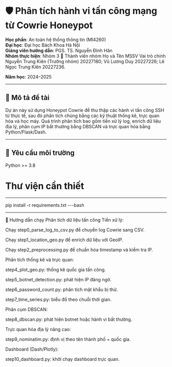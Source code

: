 # 🛡️ Phân tích hành vi tấn công mạng từ Cowrie Honeypot

**Học phần**: An toàn hệ thống thông tin (MI4260)  
**Đại học**: Đại học Bách Khoa Hà Nội  
**Giảng viên hướng dẫn**: PGS. TS. Nguyễn Đình Hân  
**Nhóm thực hiện**: Nhóm 3
  👥 Thành viên nhóm
Họ và Tên	MSSV	Vai trò chính
Nguyễn Trung Kiên (Trưởng nhóm)	20227180;
Vũ Lương Duy	20227226;
Lê Ngọc Trung Kiên	20227236.

**Năm học**: 2024–2025

---

## 📌 Mô tả đề tài

Dự án này sử dụng Honeypot Cowrie để thu thập các hành vi tấn công SSH từ thực tế, sau đó phân tích chúng bằng các kỹ thuật thống kê, trực quan hóa và học máy. Quá trình phân tích bao gồm tiền xử lý log, enrich dữ liệu địa lý, phân cụm IP bất thường bằng DBSCAN và trực quan hóa bằng Python/Flask/Dash.

---

## 🧪 Yêu cầu môi trường

Python >= 3.8

# Thư viện cần thiết
---
pip install -r requirements.txt
---bash

---
🧰 Hướng dẫn chạy
Phân tích dữ liệu tấn công
Tiền xử lý:

Chạy step0_parse_log_to_csv.py để chuyển log Cowrie sang CSV.

Chạy step1_location_geo.py để enrich dữ liệu với GeoIP.

Chạy step2_preprocessing.py để chuẩn hóa timestamp và kiểm tra IP.

Phân tích thống kê và trực quan:

step4_plot_geo.py: thống kê quốc gia tấn công.

step5_botnet_detection.py: phát hiện IP đáng ngờ.

step6_password_count.py: phân tích mật khẩu bị thử.

step7_time_series.py: biểu đồ theo chuỗi thời gian.

Phân cụm DBSCAN:

step8_dbscan.py: phát hiện botnet hoặc hành vi bất thường.

Trực quan hóa địa lý nâng cao:

step9_nominatim.py: định vị theo tên thành phố + quốc gia.

Dashboard (Dash/Plotly):

step10_dashboard.py: khởi chạy dashboard trực quan.
